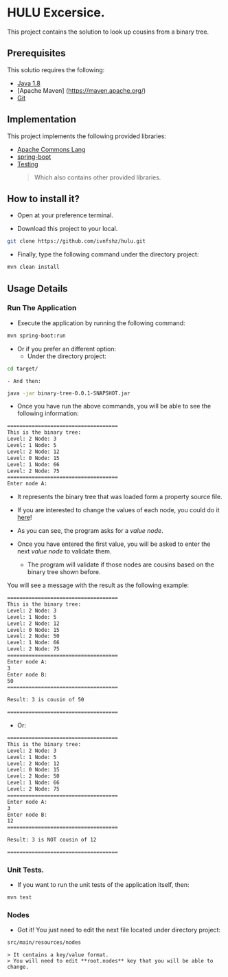 # HULU Excersice.

This project contains the solution to look up cousins from a binary tree.

## Prerequisites

This solutio requires the following:
 
* [Java 1.8](http://www.oracle.com/technetwork/java/javase/downloads/jdk8-downloads-2133151.html)
* [Apache Maven] (https://maven.apache.org/)
* [Git](https://git-scm.com/)

## Implementation

This project implements the following provided libraries:

* [Apache Commons Lang](https://commons.apache.org/proper/commons-lang/)
* [spring-boot](https://spring.io/projects/spring-boot)
* [Testing](https://docs.spring.io/spring-boot/docs/current/reference/html/boot-features-testing.html)
	>Which also contains other provided libraries.

## How to install it?

- Open at your preference terminal. 

- Download this project to your local.

```bash
git clone https://github.com/ivnfshz/hulu.git
```

- Finally, type the following command under the directory project:

```bash
mvn clean install
```

## Usage Details

### Run The Application

- Execute the application by running the following command:

```bash
mvn spring-boot:run
```
- Or if you prefer an different option:
	- Under the directory project:
```bash
cd target/
```
	- And then:
```bash
java -jar binary-tree-0.0.1-SNAPSHOT.jar
```
- Once you have run the above commands, you will be able to see the following information:

```bash
====================================
This is the binary tree:
Level: 2 Node: 3
Level: 1 Node: 5
Level: 2 Node: 12
Level: 0 Node: 15
Level: 1 Node: 66
Level: 2 Node: 75
====================================
Enter node A:
```
- It represents the binary tree that was loaded form a property source file. 

- If you are interested to change the values of each node, you could do it [here]()!

- As you can see, the program asks for a _value node_.

- Once you have entered the first value, you will be asked to enter the next _value node_ to validate them.
	- The program will validate if those nodes are cousins based on the binary tree shown before.

You will see a message with the result as the following example:

```bash
====================================
This is the binary tree:
Level: 2 Node: 3
Level: 1 Node: 5
Level: 2 Node: 12
Level: 0 Node: 15
Level: 2 Node: 50
Level: 1 Node: 66
Level: 2 Node: 75
====================================
Enter node A:
3
Enter node B:
50
====================================

Result: 3 is cousin of 50

====================================
```

- Or: 

```bash
====================================
This is the binary tree:
Level: 2 Node: 3
Level: 1 Node: 5
Level: 2 Node: 12
Level: 0 Node: 15
Level: 2 Node: 50
Level: 1 Node: 66
Level: 2 Node: 75
====================================
Enter node A:
3
Enter node B:
12
====================================

Result: 3 is NOT cousin of 12

====================================
``` 

### Unit Tests.

- If you want to run the unit tests of the application itself, then:

```bash
mvn test
```
### Nodes

- Got it! You just need to edit the next file located under directory project:

```bash
src/main/resources/nodes
```
	> It contains a key/value format. 
	> You will need to edit **root.nodes** key that you will be able to change.